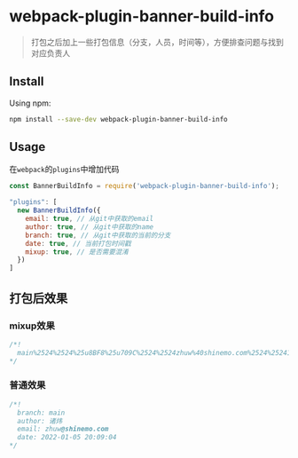 # webpack-plugin-banner-build-info

> 打包之后加上一些打包信息（分支，人员，时间等），方便排查问题与找到对应负责人

## Install

Using npm:

```sh
npm install --save-dev webpack-plugin-banner-build-info
```
## Usage

在`webpack`的`plugins`中增加代码
```js
const BannerBuildInfo = require('webpack-plugin-banner-build-info');

"plugins": [
  new BannerBuildInfo({
    email: true, // 从git中获取的email
    author: true, // 从git中获取的name
    branch: true, // 从git中获取的当前的分支
    date: true, // 当前打包时间戳
    mixup: true, // 是否需要混淆
  })
]
```

## 打包后效果

### mixup效果 
```js
/*!
  main%2524%2524%25u8BF8%25u709C%2524%2524zhuw%40shinemo.com%2524%25241641384387312
*/
```

### 普通效果 
```js
/*!
  branch: main
  author: 诸炜
  email: zhuw@shinemo.com
  date: 2022-01-05 20:09:04
*/
```